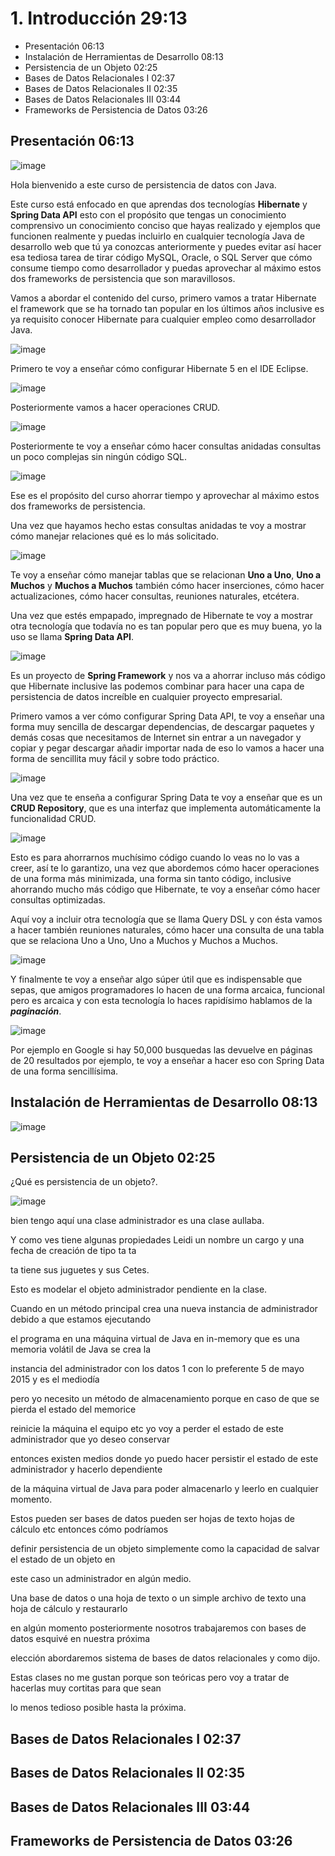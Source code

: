 # 1. Introducción 29:13

* Presentación 06:13
* Instalación de Herramientas de Desarrollo 08:13
* Persistencia de un Objeto 02:25
* Bases de Datos Relacionales I 02:37
* Bases de Datos Relacionales II 02:35
* Bases de Datos Relacionales III 03:44
* Frameworks de Persistencia de Datos 03:26

## Presentación 06:13

![image](https://user-images.githubusercontent.com/23094588/127149024-a6b5cd4c-fb24-449d-b0a1-dc730ed7b0ab.png)

Hola bienvenido a este curso de persistencia de datos con Java.

Este curso está enfocado en que aprendas dos tecnologías **Hibernate** y **Spring Data API** esto con el propósito que tengas un conocimiento comprensivo un conocimiento conciso que hayas realizado y ejemplos que funcionen realmente y puedas incluirlo en cualquier tecnología Java de desarrollo web que tú ya conozcas anteriormente y puedes evitar así hacer esa tediosa tarea de tirar código MySQL, Oracle, o SQL Server que cómo consume tiempo como desarrollador y puedas aprovechar al máximo estos dos frameworks de persistencia que son maravillosos.

Vamos a abordar el contenido del curso, primero vamos a tratar Hibernate el framework que se ha tornado tan popular en los últimos años inclusive es ya requisito conocer Hibernate para cualquier empleo como desarrollador Java.

![image](https://user-images.githubusercontent.com/23094588/127149909-36829712-2de3-41c6-9781-9253415a2d0c.png)

Primero te voy a enseñar cómo configurar Hibernate 5 en el IDE Eclipse.

![image](https://user-images.githubusercontent.com/23094588/127150176-60e7ccb0-c4b2-49e3-85fd-75c96e0cc582.png)

Posteriormente vamos a hacer operaciones CRUD.

![image](https://user-images.githubusercontent.com/23094588/127150375-7a56fd61-38e6-496f-9eb4-4183eed06e73.png)

Posteriormente te voy a enseñar cómo hacer consultas anidadas consultas un poco complejas sin ningún código SQL.

![image](https://user-images.githubusercontent.com/23094588/127150551-684f9b01-9609-4d8f-af49-5c029f868d4d.png)

Ese es el propósito del curso ahorrar tiempo y aprovechar al máximo estos dos frameworks de persistencia.

Una vez que hayamos hecho estas consultas anidadas te voy a mostrar cómo manejar relaciones qué es lo más solicitado. 

![image](https://user-images.githubusercontent.com/23094588/127151003-b5ec1d13-6589-4dd6-bcc8-8cbd5667af97.png)

Te voy a enseñar cómo manejar tablas que se relacionan **Uno a Uno**, **Uno a Muchos** y **Muchos a Muchos** también cómo hacer inserciones, cómo hacer actualizaciones, cómo hacer consultas, reuniones naturales, etcétera.

Una vez que estés empapado, impregnado de Hibernate te voy a mostrar otra tecnología que todavía no es tan popular pero que es muy buena, yo la uso se llama **Spring Data API**.

![image](https://user-images.githubusercontent.com/23094588/127151468-fd5fba49-a414-4dd1-9900-6b7e4fc74b4a.png)

Es un proyecto de **Spring Framework** y nos va a ahorrar incluso más código que Hibernate inclusive las podemos combinar para hacer una capa de persistencia de datos increíble en cualquier proyecto empresarial.

Primero vamos a ver cómo configurar Spring Data API, te voy a enseñar una forma muy sencilla de descargar dependencias, de descargar paquetes y demás cosas que necesitamos de Internet sin entrar a un navegador y copiar y pegar descargar añadir importar nada de eso lo vamos a hacer una forma de sencillita muy fácil y sobre todo práctico.

![image](https://user-images.githubusercontent.com/23094588/127151839-b86bcb6d-2181-40e7-84d9-5c4e039edd0a.png)

Una vez que te enseña a configurar Spring Data te voy a enseñar que es un **CRUD Repository**, que es una interfaz que implementa automáticamente la funcionalidad CRUD.

![image](https://user-images.githubusercontent.com/23094588/127152128-873e142f-6952-4715-95e6-6800e61ca8d0.png)

Esto es para ahorrarnos muchísimo código cuando lo veas no lo vas a creer, así te lo garantizo, una vez que abordemos cómo hacer operaciones de una forma más minimizada, una forma sin tanto código, inclusive ahorrando mucho más código que Hibernate, te voy a enseñar cómo hacer consultas optimizadas. 


Aquí voy a incluir otra tecnología que se llama Query DSL y con ésta vamos a hacer también reuniones naturales, cómo hacer una consulta de una tabla que se relaciona Uno a Uno, Uno a Muchos y Muchos a Muchos.

![image](https://user-images.githubusercontent.com/23094588/127152821-4ac6ad9a-571c-4397-92be-134309afc3af.png)


Y finalmente te voy a enseñar algo súper útil que es indispensable que sepas, que amigos programadores lo hacen de una forma arcaica, funcional pero es arcaica y con esta tecnología lo haces rapidísimo hablamos de la ***paginación***.

![image](https://user-images.githubusercontent.com/23094588/127198858-e0605e4d-f88e-4f6f-af37-41f67f50d4db.png)

Por ejemplo en Google si hay 50,000 busquedas las devuelve en páginas de 20 resultados por ejemplo, te voy a enseñar a hacer eso con Spring Data de una forma sencillísima.

## Instalación de Herramientas de Desarrollo 08:13

![image](https://user-images.githubusercontent.com/23094588/127199192-9544aa45-d4a6-4790-be6c-3661a06d0f2c.png)

## Persistencia de un Objeto 02:25


¿Qué es persistencia de un objeto?.

![image](https://user-images.githubusercontent.com/23094588/127199841-afba5087-2867-4ce3-88c5-20894dc5abbe.png)

bien tengo aquí una clase administrador es una clase aullaba.

Y como ves tiene algunas propiedades Leidi un nombre un cargo y una fecha de creación de tipo ta ta

ta tiene sus juguetes y sus Cetes.

Esto es modelar el objeto administrador pendiente en la clase.

Cuando en un método principal crea una nueva instancia de administrador debido a que estamos ejecutando

el programa en una máquina virtual de Java en in-memory que es una memoria volátil de Java se crea la

instancia del administrador con los datos 1 con lo preferente 5 de mayo 2015 y es el mediodía

pero yo necesito un método de almacenamiento porque en caso de que se pierda el estado del memorice

reinicie la máquina el equipo etc yo voy a perder el estado de este administrador que yo deseo conservar

entonces existen medios donde yo puedo hacer persistir el estado de este administrador y hacerlo dependiente

de la máquina virtual de Java para poder almacenarlo y leerlo en cualquier momento.

Estos pueden ser bases de datos pueden ser hojas de texto hojas de cálculo etc entonces cómo podríamos

definir persistencia de un objeto simplemente como la capacidad de salvar el estado de un objeto en

este caso un administrador en algún medio.

Una base de datos o una hoja de texto o un simple archivo de texto una hoja de cálculo y restaurarlo

en algún momento posteriormente nosotros trabajaremos con bases de datos esquivé en nuestra próxima

elección abordaremos sistema de bases de datos relacionales y como dijo.

Estas clases no me gustan porque son teóricas pero voy a tratar de hacerlas muy cortitas para que sean

lo menos tedioso posible hasta la próxima.



## Bases de Datos Relacionales I 02:37
## Bases de Datos Relacionales II 02:35
## Bases de Datos Relacionales III 03:44
## Frameworks de Persistencia de Datos 03:26
